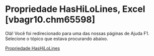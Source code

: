 
# Propriedade HasHiLoLines, Excel [vbagr10.chm65598]

Olá! Você foi redirecionado para uma das nossas páginas de Ajuda F1. Selecione o tópico que estava procurando abaixo.

[Propriedade HasHiLoLines](http://msdn.microsoft.com/library/57018e82-acf1-039f-3fa5-d2319385c3d5%28Office.15%29.aspx)

